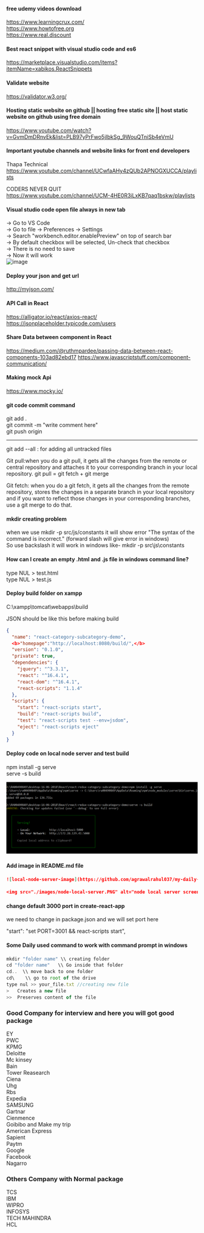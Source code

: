 #### free udemy videos download
https://www.learningcrux.com/ <br>
https://www.howtofree.org <br>
https://www.real.discount <br>

#### Best react snippet with visual studio code and es6
https://marketplace.visualstudio.com/items?itemName=xabikos.ReactSnippets

#### Validate website
https://validator.w3.org/

#### Hosting static website on github || hosting free static site || host static website on github using free domain
https://www.youtube.com/watch?v=GvmDmDRnvEk&list=PLB97yPrFwo5jIbkSg_9WouQTniSb4eVmU

#### Important youtube channels and website links for front end developers
Thapa Technical <br>
https://www.youtube.com/channel/UCwfaAHy4zQUb2APNOGXUCCA/playlists

CODERS NEVER QUIT <br>
https://www.youtube.com/channel/UCM-4HE0R3iLxKB7qaq1bskw/playlists

#### Visual studio code open file always in new tab
 -> Go to VS Code <br>
 -> Go to file -> Preferences -> Settings <br>
 -> Search "workbench.editor.enablePreview" on top of search bar <br>
 -> By default checkbox will be selected, Un-check that checkbox <br>
 -> There is no need to save <br>
 -> Now it will work <br>
 ![image](https://user-images.githubusercontent.com/10609318/63158202-5ba7c780-c036-11e9-9d44-8dfb8f460946.png)
 
#### Deploy your json and get url 
http://myjson.com/

#### API Call in React
https://alligator.io/react/axios-react/ <br>
https://jsonplaceholder.typicode.com/users

#### Share Data between component in React
https://medium.com/@ruthmpardee/passing-data-between-react-components-103ad82ebd17
https://www.javascriptstuff.com/component-communication/

#### Making mock Api 
https://www.mocky.io/ 

#### git code commit command
git add . <br>
git commit -m "write comment here" <br>
git push origin <br>

---------------------------------------
git add --all  : for adding all untracked files 

Git pull:when you do a git pull, it gets all the changes from the remote or central repository and attaches it to your corresponding branch in your local repository.
git pull = git fetch + git merge

Git fetch: when you do a git fetch, it gets all the changes from the remote repository, stores the changes in a separate branch in your local repository and if you want to reflect those changes in your corresponding branches, use a git merge to do that.









#### mkdir creating problem
when we use mkdir -p src/js/constants it will show error "The syntax of the command is incorrect." (forward slash will give error in windows) <br>
So use backslash it will work in windows like- mkdir -p src\js\constants 

#### How can I create an empty .html and .js file in windows command line?
type NUL > test.html <br>
type NUL > test.js

#### Deploy build folder on xampp

C:\xampp\tomcat\webapps\build <br>

JSON should be like this before making build <br>

```json
{
  "name": "react-category-subcategory-demo",
  <b>"homepage":"http://localhost:8080/build/",</b>
  "version": "0.1.0",
  "private": true,
  "dependencies": {
    "jquery": "^3.3.1",
    "react": "^16.4.1",
    "react-dom": "^16.4.1",
    "react-scripts": "1.1.4"
  },
  "scripts": {
    "start": "react-scripts start",
    "build": "react-scripts build",
    "test": "react-scripts test --env=jsdom",
    "eject": "react-scripts eject"
  }
}
```

#### Deploy code on local node server and test build

npm install -g serve   <br>
serve -s build  <br>

<img src="./images/node-local-server.PNG" alt="node local server screen"/>

#### Add image in README.md file

```json
![local-node-server-image](https://github.com/agrawalrahul037/my-daily-study/blob/master/images/node-local-server.PNG "Optional title")

<img src="./images/node-local-server.PNG" alt="node local server screen"/>
```
#### change default 3000 port in create-react-app

we need to change in package.json and we will set port here

"start": "set PORT=3001 && react-scripts start",

#### Some Daily used command to work with command prompt in windows
```javascript
mkdir "folder name" \\ creating folder
cd "folder name"   \\ Go inside that folder
cd..  \\ move back to one folder
cd\    \\ go to root of the drive
type nul >> your_file.txt //creating new file
>   Creates a new file
>>  Preserves content of the file 
```
### Good Company for interview and here you will got good package
EY <br>
PWC<br>
KPMG <br>
Deloitte <br>
Mc kinsey <br>
Bain <br>
Tower Reasearch <br>
Ciena <br>
Uhg <br>
Rbs <br>
Expedia <br>
SAMSUNG <br>
Gartnar <br>
Cienmence <br>
Goibibo and Make my trip <br>
American Express <br>
Sapient <br>
Paytm <br>
Google <br>
Facebook <br>
Nagarro

### Others Company with Normal package
TCS <br>
IBM <br>
WIPRO <br>
INFOSYS <br>
TECH MAHINDRA <br>
HCL <br>
